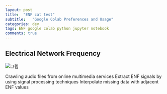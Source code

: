 ```yaml
---
layout: post
title:  "ENF cat test"
subtitle:   "Google Colab Preferences and Usage"
categories: dev
tags: ENF google colab python jupyter notebook 
comments: true
---
```


## Electrical Network Frequency

![그림](https://hyekyunghan.github.io/assets/img/flow_chart.png)

Crawling audio files from online multimedia services
Extract ENF signals by using signal processing techniques
Interpolate missing data with adjacent ENF values 
